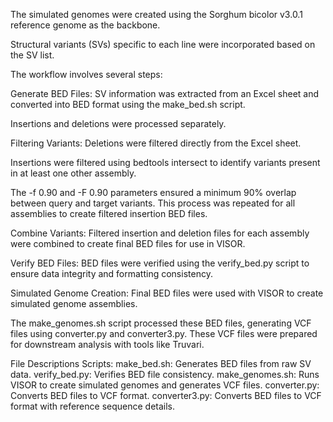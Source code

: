 The simulated genomes were created using the Sorghum bicolor v3.0.1 reference genome as the backbone.

Structural variants (SVs) specific to each line were incorporated based on the SV list.

The workflow involves several steps:

Generate BED Files: SV information was extracted from an Excel sheet and converted into BED format using the make_bed.sh script.

Insertions and deletions were processed separately.

Filtering Variants: Deletions were filtered directly from the Excel sheet. 

Insertions were filtered using bedtools intersect to identify variants present in at least one other assembly. 

The -f 0.90 and -F 0.90 parameters ensured a minimum 90% overlap between query and target variants. This process was repeated for all assemblies to create filtered insertion BED files. 

Combine Variants: Filtered insertion and deletion files for each assembly were combined to create final BED files for use in VISOR. 

Verify BED Files: BED files were verified using the verify_bed.py script to ensure data integrity and formatting consistency. 

Simulated Genome Creation: Final BED files were used with VISOR to create simulated genome assemblies. 

The make_genomes.sh script processed these BED files, generating VCF files using converter.py and converter3.py. These VCF files were prepared for downstream analysis with tools like Truvari. 

File Descriptions Scripts: 
make_bed.sh: Generates BED files from raw SV data. 
verify_bed.py: Verifies BED file consistency. 
make_genomes.sh: Runs VISOR to create simulated genomes and generates VCF files. 
converter.py: Converts BED files to VCF format. 
converter3.py: Converts BED files to VCF format with reference sequence details.
